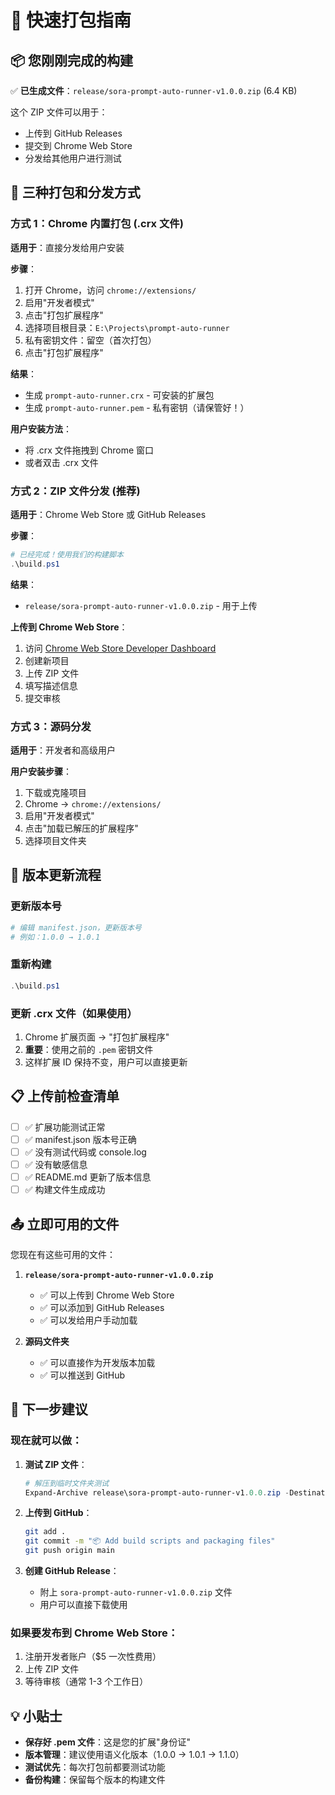 # 🎯 快速打包指南

## 📦 您刚刚完成的构建

✅ **已生成文件**：`release/sora-prompt-auto-runner-v1.0.0.zip` (6.4 KB)

这个 ZIP 文件可以用于：
- 上传到 GitHub Releases
- 提交到 Chrome Web Store
- 分发给其他用户进行测试

## 🚀 三种打包和分发方式

### 方式 1：Chrome 内置打包 (.crx 文件)

**适用于**：直接分发给用户安装

**步骤**：
1. 打开 Chrome，访问 `chrome://extensions/`
2. 启用"开发者模式"
3. 点击"打包扩展程序"
4. 选择项目根目录：`E:\Projects\prompt-auto-runner`
5. 私有密钥文件：留空（首次打包）
6. 点击"打包扩展程序"

**结果**：
- 生成 `prompt-auto-runner.crx` - 可安装的扩展包
- 生成 `prompt-auto-runner.pem` - 私有密钥（请保管好！）

**用户安装方法**：
- 将 .crx 文件拖拽到 Chrome 窗口
- 或者双击 .crx 文件

### 方式 2：ZIP 文件分发 (推荐)

**适用于**：Chrome Web Store 或 GitHub Releases

**步骤**：
```powershell
# 已经完成！使用我们的构建脚本
.\build.ps1
```

**结果**：
- `release/sora-prompt-auto-runner-v1.0.0.zip` - 用于上传

**上传到 Chrome Web Store**：
1. 访问 [Chrome Web Store Developer Dashboard](https://chrome.google.com/webstore/devconsole)
2. 创建新项目
3. 上传 ZIP 文件
4. 填写描述信息
5. 提交审核

### 方式 3：源码分发

**适用于**：开发者和高级用户

**用户安装步骤**：
1. 下载或克隆项目
2. Chrome → `chrome://extensions/`
3. 启用"开发者模式"
4. 点击"加载已解压的扩展程序"
5. 选择项目文件夹

## 🔄 版本更新流程

### 更新版本号
```powershell
# 编辑 manifest.json，更新版本号
# 例如：1.0.0 → 1.0.1
```

### 重新构建
```powershell
.\build.ps1
```

### 更新 .crx 文件（如果使用）
1. Chrome 扩展页面 → "打包扩展程序"
2. **重要**：使用之前的 `.pem` 密钥文件
3. 这样扩展 ID 保持不变，用户可以直接更新

## 📋 上传前检查清单

- [ ] ✅ 扩展功能测试正常
- [ ] ✅ manifest.json 版本号正确
- [ ] ✅ 没有测试代码或 console.log
- [ ] ✅ 没有敏感信息
- [ ] ✅ README.md 更新了版本信息
- [ ] ✅ 构建文件生成成功

## 📤 立即可用的文件

您现在有这些可用的文件：

1. **`release/sora-prompt-auto-runner-v1.0.0.zip`**
   - ✅ 可以上传到 Chrome Web Store
   - ✅ 可以添加到 GitHub Releases
   - ✅ 可以发给用户手动加载

2. **源码文件夹**
   - ✅ 可以直接作为开发版本加载
   - ✅ 可以推送到 GitHub

## 🎯 下一步建议

### 现在就可以做：
1. **测试 ZIP 文件**：
   ```powershell
   # 解压到临时文件夹测试
   Expand-Archive release\sora-prompt-auto-runner-v1.0.0.zip -DestinationPath temp-test
   ```

2. **上传到 GitHub**：
   ```bash
   git add .
   git commit -m "📦 Add build scripts and packaging files"
   git push origin main
   ```

3. **创建 GitHub Release**：
   - 附上 `sora-prompt-auto-runner-v1.0.0.zip` 文件
   - 用户可以直接下载使用

### 如果要发布到 Chrome Web Store：
1. 注册开发者账户（$5 一次性费用）
2. 上传 ZIP 文件
3. 等待审核（通常 1-3 个工作日）

## 💡 小贴士

- **保存好 .pem 文件**：这是您的扩展"身份证"
- **版本管理**：建议使用语义化版本（1.0.0 → 1.0.1 → 1.1.0）
- **测试优先**：每次打包前都要测试功能
- **备份构建**：保留每个版本的构建文件